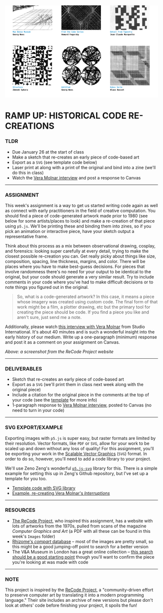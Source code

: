 ![Screenshot from the ReCode Project website, showing several black-and-white images generated by code from the 1970s](https://raw.githubusercontent.com/jeffThompson/CreativeProgramming2/master/Week00_RampUp/Images/ReCodeProjectWebsite.png)

# RAMP UP: HISTORICAL CODE RE-CREATIONS

### TLDR  
* Due January 26 at the start of class  
* Make a sketch that re-creates an early piece of code-based art
* Export as a `SVG` (see template code below)  
* Laser print at along with a print of the original and bind into a zine (we'll do this in class)  
* Watch the [Vera Molnar interview](https://vimeo.com/273642211) and post a response to Canvas  

***

### ASSIGNMENT
This week's assignment is a way to get us started writing code again as well as connect with early practitioners in the field of creative computation. You should find a piece of code-generated artwork made prior to 1980 (see below for some artists/places to look) and make a re-creation of that piece using `p5.js`. We'll be printing these and binding them into zines, so if you pick an animation or interactive piece, have your sketch output a representative frame.

Think about this process as a mix between observational drawing, cosplay, and forensics: looking super carefully at every detail, trying to make the closest possible re-creation you can. Get really picky about things like size, composition, spacing, line thickness, margins, and color. There will be places where you have to make best-guess decisions. For pieces that involve randomness there's no need for your output to be identical to the original, but your code should generate a very similar result. Try to include comments in your code where you've had to make difficult decisions or to note things you figured out in the original.

> So, what is a code-generated artwork? In this case, it means a piece whose imagery was created using custom code. The final form of that work might be a film, a plotter drawing, etc but the primary tool for creating the piece should be code. If you find a piece you like and aren't sure, just send me a note.

Additionally, please watch [this interview with Vera Molnar](https://vimeo.com/273642211) from Studio International. It's about 40 minutes and is such a wonderful insight into the early history of our medium. Write up a one-paragraph (minimum) response and post it as a comment on your assignment on Canvas.

*Above: a screenshot from the ReCode Project website*

***

### DELIVERABLES
* Sketch that re-creates an early piece of code-based art  
* Export as a `SVG` (we'll print them in class next week along with the original piece)  
* Include a citation for the original piece in the comments at the top of your code (see the [template](https://editor.p5js.org/jeffThompson/sketches/KAPLMADjd) for more info)  
* 1-paragraph response to [Vera Molnar interview](https://vimeo.com/273642211), posted to Canvas (no need to turn in your code)  

***

### SVG EXPORT/EXAMPLE  
Exporting images with `p5.js` is super easy, but raster formats are limited by their resolution. Vector formats, like `PDF` or `SVG`, allow for your work to be scaled up and down without any loss of quality! For this assignment, you'll be exporting your work in the [Scalable Vector Graphics](https://en.wikipedia.org/wiki/Scalable_Vector_Graphics) (`SVG`) format. In order to do so, however, you'll need to add a code library to your project.

We'll use Zeno Zeng's wonderful [`p5.js-svg`](https://github.com/zenozeng/p5.js-svg) library for this. There is a simple example for setting this up in Zeng's Github repository, but I've set up a template for you too.

* [Template code with SVG library](https://editor.p5js.org/jeffThompson/sketches/KAPLMADjd)  
* [Example, re-creating Vera Molnar's *Interruptions*](https://editor.p5js.org/jeffThompson/sketches/e8VXP_buk)

***

### RESOURCES
* [The ReCode Project](http://recodeproject.com), who inspired this assignment, has a website with lots of artworks from the 1970s, pulled from scans of the magazine *Computer Graphics and Art* (a PDF with all these can be found in this week's `Images` folder)
* [Rhizome's *compart* database](http://dada.compart-bremen.de/browse/artwork?filter_type=item_type&filter_value=drawing) – most of the images are pretty small, so this might be a good jumping-off point to search for a better version
* The V&A Museum in London has a great online collection – [this search should be a good starting point](http://collections.vam.ac.uk/search/?listing_type=list&offset=0&limit=15&narrow=1&extrasearch=&q=computer+art&quality=0&objectnamesearch=&placesearch=&after=&before=1980&namesearch=&materialsearch=&mnsearch=&locationsearch=) though you'll want to confirm the piece you're looking at was made with code

***

### NOTE
This project is inspired by the [ReCode Project](http://recodeproject.com), a "community-driven effort to preserve computer art by translating it into a modern programming language." Their site includes an archive of new versions but please don't look at others' code before finishing your project, it spoils the fun!

